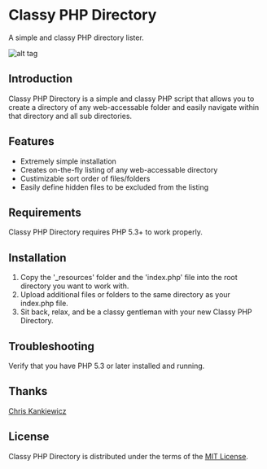# Classy PHP Directory

A simple and classy PHP directory lister.

![alt tag](http://i.imgur.com/qIKLepW.png)

## Introduction

Classy PHP Directory is a simple and classy PHP script that allows you to create a directory of any web-accessable folder and easily navigate within that directory and all sub directories.

## Features
- Extremely simple installation
- Creates on-the-fly listing of any web-accessable directory
- Custimizable sort order of files/folders
- Easily define hidden files to be excluded from the listing

## Requirements

Classy PHP Directory requires PHP 5.3+ to work properly.

## Installation

1. Copy the '_resources' folder and the 'index.php' file into the root directory you want to work with.
2. Upload additional files or folders to the same directory as your index.php file.
3. Sit back, relax, and be a classy gentleman with your new Classy PHP Directory.

## Troubleshooting

Verify that you have PHP 5.3 or later installed and running.

## Thanks

[Chris Kankiewicz](http://www.chriskankiewicz.com)

## License

Classy PHP Directory is distributed under the terms of the
[MIT License](http://www.opensource.org/licenses/mit-license.php).
